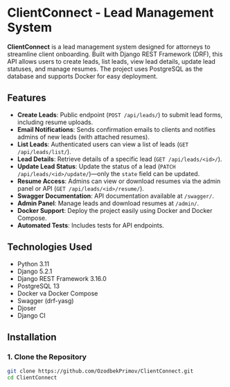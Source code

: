 # ClientConnect - Lead Management System

**ClientConnect** is a lead management system designed for attorneys to streamline client onboarding. Built with Django REST Framework (DRF), this API allows users to create leads, list leads, view lead details, update lead statuses, and manage resumes. The project uses PostgreSQL as the database and supports Docker for easy deployment.

## Features
- **Create Leads**: Public endpoint (`POST /api/leads/`) to submit lead forms, including resume uploads.
- **Email Notifications**: Sends confirmation emails to clients and notifies admins of new leads (with attached resumes).
- **List Leads**: Authenticated users can view a list of leads (`GET /api/leads/list/`).
- **Lead Details**: Retrieve details of a specific lead (`GET /api/leads/<id>/`).
- **Update Lead Status**: Update the status of a lead (`PATCH /api/leads/<id>/update/`)—only the `state` field can be updated.
- **Resume Access**: Admins can view or download resumes via the admin panel or API (`GET /api/leads/<id>/resume/`).
- **Swagger Documentation**: API documentation available at `/swagger/`.
- **Admin Panel**: Manage leads and download resumes at `/admin/`.
- **Docker Support**: Deploy the project easily using Docker and Docker Compose.
- **Automated Tests**: Includes tests for API endpoints.

## Technologies Used
- Python 3.11
- Django 5.2.1
- Django REST Framework 3.16.0
- PostgreSQL 13
- Docker va Docker Compose
- Swagger (drf-yasg)
- Djoser
- Django CI
## Installation

### 1. Clone the Repository
```bash
git clone https://github.com/OzodbekPrimov/ClientConnect.git
cd ClientConnect
